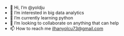 - 👋 Hi, I’m @yoldju
- 👀 I’m interested in big data analytics
- 🌱 I’m currently learning python
- 💞️ I’m looking to collaborate on anything that can help
- 📫 How to reach me ilhanyolcu73@gmail.com

<!---
yoldju/yoldju is a ✨ special ✨ repository because its `README.md` (this file) appears on your GitHub profile.
You can click the Preview link to take a look at your changes.
--->
